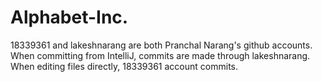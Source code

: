 # Alphabet-Inc.
18339361 and lakeshnarang are both Pranchal Narang's github accounts.
When committing from IntelliJ, commits are made through lakeshnarang.
When editing files directly, 18339361 account commits.

